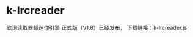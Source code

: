# k-lrcreader
歌词读取器超迷你引擎
正式版（V1.8）已经发布，
下载链接：<a src="https://raw.githubusercontent.com/KIPI-C/k-lrcreader/master/k-lrcreader%20V1.8.zip">k-lrcreader.js</a>
